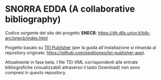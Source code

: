 # SNORRA EDDA (A collaborative bibliography)


Codice sorgente del sito dei progetto **SNECB**: https://dh.dlls.univr.it/bib-arc/snecb/index.html

Progetto basato su [TEI Publisher](https://teipublisher.com) (per la guida all'installazione si rimanda al repository originale: https://github.com/eeditiones/tei-publisher-app).

Attualmente in fase beta. I file TEI-XML corrispondenti alle entrate bibliografiche (visualizzabili attraverso il tasto Download) non sono compresi in questo repository.